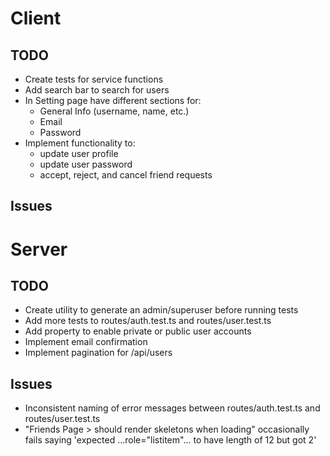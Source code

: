 # Client

## TODO

- Create tests for service functions
- Add search bar to search for users
- In Setting page have different sections for:
  - General Info (username, name, etc.)
  - Email
  - Password
- Implement functionality to:
  - update user profile
  - update user password
  - accept, reject, and cancel friend requests

## Issues

# Server

## TODO

- Create utility to generate an admin/superuser before running tests
- Add more tests to routes/auth.test.ts and routes/user.test.ts
- Add property to enable private or public user accounts
- Implement email confirmation
- Implement pagination for /api/users

## Issues

- Inconsistent naming of error messages between routes/auth.test.ts and routes/user.test.ts
- "Friends Page > should render skeletons when loading" occasionally fails saying 'expected ...role="listitem"... to have length of 12 but got 2'
